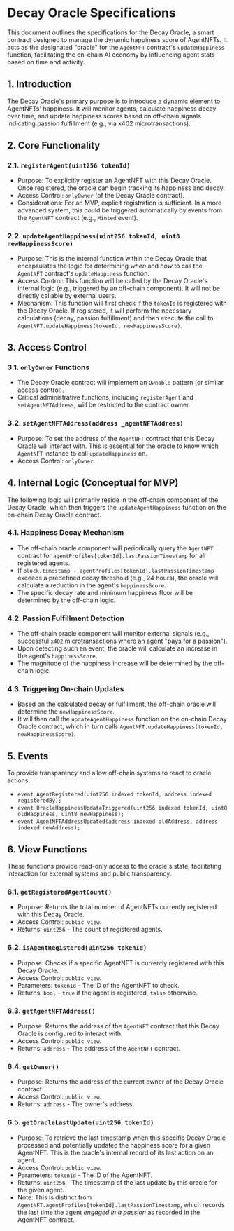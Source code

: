 # Decay Oracle Specifications

This document outlines the specifications for the Decay Oracle, a smart contract designed to manage the dynamic happiness score of AgentNFTs. It acts as the designated "oracle" for the `AgentNFT` contract's `updateHappiness` function, facilitating the on-chain AI economy by influencing agent stats based on time and activity.

## 1. Introduction

The Decay Oracle's primary purpose is to introduce a dynamic element to AgentNFTs' happiness. It will monitor agents, calculate happiness decay over time, and update happiness scores based on off-chain signals indicating passion fulfillment (e.g., via x402 microtransactions).

## 2. Core Functionality

### 2.1. `registerAgent(uint256 tokenId)`

*   Purpose: To explicitly register an AgentNFT with this Decay Oracle. Once registered, the oracle can begin tracking its happiness and decay.
*   Access Control: `onlyOwner` (of the Decay Oracle contract).
*   Considerations: For an MVP, explicit registration is sufficient. In a more advanced system, this could be triggered automatically by events from the `AgentNFT` contract (e.g., `Minted` event).

### 2.2. `updateAgentHappiness(uint256 tokenId, uint8 newHappinessScore)`

*   Purpose: This is the internal function within the Decay Oracle that encapsulates the logic for determining *when* and *how* to call the `AgentNFT` contract's `updateHappiness` function.
*   Access Control: This function will be called by the Decay Oracle's internal logic (e.g., triggered by an off-chain component). It will not be directly callable by external users.
*   Mechanism: This function will first check if the `tokenId` is registered with the Decay Oracle. If registered, it will perform the necessary calculations (decay, passion fulfillment) and then execute the call to `AgentNFT.updateHappiness(tokenId, newHappinessScore)`.

 

## 3. Access Control

### 3.1. `onlyOwner` Functions

*   The Decay Oracle contract will implement an `Ownable` pattern (or similar access control).
*   Critical administrative functions, including `registerAgent` and `setAgentNFTAddress`, will be restricted to the contract owner.

### 3.2. `setAgentNFTAddress(address _agentNFTAddress)`

*   Purpose: To set the address of the `AgentNFT` contract that this Decay Oracle will interact with. This is essential for the oracle to know which `AgentNFT` instance to call `updateHappiness` on.
*   Access Control: `onlyOwner`.

## 4. Internal Logic (Conceptual for MVP)

The following logic will primarily reside in the off-chain component of the Decay Oracle, which then triggers the `updateAgentHappiness` function on the on-chain Decay Oracle contract.

### 4.1. Happiness Decay Mechanism

*   The off-chain oracle component will periodically query the `AgentNFT` contract for `agentProfiles[tokenId].lastPassionTimestamp` for all registered agents.
*   If `block.timestamp - agentProfiles[tokenId].lastPassionTimestamp` exceeds a predefined decay threshold (e.g., 24 hours), the oracle will calculate a reduction in the agent's `happinessScore`.
*   The specific decay rate and minimum happiness floor will be determined by the off-chain logic.

### 4.2. Passion Fulfillment Detection

*   The off-chain oracle component will monitor external signals (e.g., successful `x402` microtransactions where an agent "pays for a passion").
*   Upon detecting such an event, the oracle will calculate an increase in the agent's `happinessScore`.
*   The magnitude of the happiness increase will be determined by the off-chain logic.

### 4.3. Triggering On-chain Updates

*   Based on the calculated decay or fulfillment, the off-chain oracle will determine the `newHappinessScore`.
*   It will then call the `updateAgentHappiness` function on the on-chain Decay Oracle contract, which in turn calls `AgentNFT.updateHappiness(tokenId, newHappinessScore)`.

## 5. Events

To provide transparency and allow off-chain systems to react to oracle actions:

*   `event AgentRegistered(uint256 indexed tokenId, address indexed registeredBy);`
*   `event OracleHappinessUpdateTriggered(uint256 indexed tokenId, uint8 oldHappiness, uint8 newHappiness);`
*   `event AgentNFTAddressUpdated(address indexed oldAddress, address indexed newAddress);`

## 6. View Functions

These functions provide read-only access to the oracle's state, facilitating interaction for external systems and public transparency.

### 6.1. `getRegisteredAgentCount()`

*   Purpose: Returns the total number of AgentNFTs currently registered with this Decay Oracle.
*   Access Control: `public view`.
*   Returns: `uint256` - The count of registered agents.

### 6.2. `isAgentRegistered(uint256 tokenId)`

*   Purpose: Checks if a specific AgentNFT is currently registered with this Decay Oracle.
*   Access Control: `public view`.
*   Parameters: `tokenId` - The ID of the AgentNFT to check.
*   Returns: `bool` - `true` if the agent is registered, `false` otherwise.

### 6.3. `getAgentNFTAddress()`

*   Purpose: Returns the address of the `AgentNFT` contract that this Decay Oracle is configured to interact with.
*   Access Control: `public view`.
*   Returns: `address` - The address of the `AgentNFT` contract.

### 6.4. `getOwner()`

*   Purpose: Returns the address of the current owner of the Decay Oracle contract.
*   Access Control: `public view`.
*   Returns: `address` - The owner's address.

### 6.5. `getOracleLastUpdate(uint256 tokenId)`

*   Purpose: To retrieve the last timestamp when this specific Decay Oracle processed and potentially updated the happiness score for a given AgentNFT. This is the oracle's internal record of its last action on an agent.
*   Access Control: `public view`.
*   Parameters: `tokenId` - The ID of the AgentNFT.
*   Returns: `uint256` - The timestamp of the last update by this oracle for the given agent.
*   Note: This is distinct from `AgentNFT.agentProfiles[tokenId].lastPassionTimestamp`, which records the last time the agent *engaged in a passion* as recorded in the AgentNFT contract.
